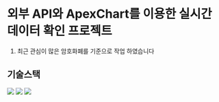 # 외부 API와 ApexChart를 이용한 실시간 데이터 확인 프로젝트
1. 최근 관심이 많은 암호화폐를 기준으로 작업 하였습니다
## 기술스택
<img src="https://img.shields.io/badge/typescript-3178C6?style=for-the-badge&logo=typescript&logoColor=white">
<img src="https://img.shields.io/badge/react-61DAFB?style=for-the-badge&logo=React&logoColor=white">
<img src="https://img.shields.io/badge/react-query-61DAFB?style=for-the-badge&logo=React Query&logoColor=white">
